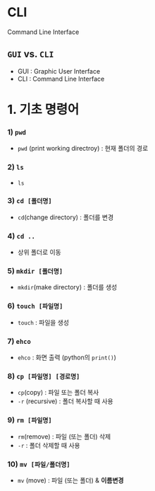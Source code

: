 # CLI

Command Line Interface



## `GUI` vs. `CLI`

- GUI : Graphic User Interface
- CLI : Command Line Interface



# 1. 기초 명령어

### 1) `pwd`

- `pwd` (print working directroy) : 현재 폴더의 경로



### 2) `ls`

- `ls`



### 3) `cd [폴더명]`

- `cd`(change directory) : 폴더를 변경



### 4) `cd ..`

- 상위 폴더로 이동



### 5) `mkdir [폴더명]`

- `mkdir`(make directory) : 폴더를 생성



### 6) `touch [파일명]`

- `touch` : 파일을 생성



### 7) `ehco`

- `ehco` : 화면 출력 (python의 `print()`)



### 8) `cp [파일명] [경로명]`

- `cp`(copy) : 파일 또는 폴더 복사
-  `-r` (recursive) : 폴더 복사할 때 사용



### 9) `rm [파일명]`

- `rm`(remove) : 파일 (또는 폴더) 삭제
- `-r` : 폴더 삭제할 때 사용



### 10) `mv [파일/폴더명]`

- `mv` (move) : 파일 (또는 폴더) & **이름변경**

